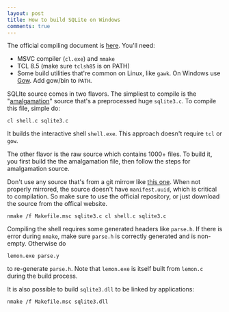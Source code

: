 ```yaml
---
layout: post
title: How to build SQLite on Windows
comments: true
---
```


The official compiling document is [here][HowToCompile].  You'll need:

- MSVC compiler (`cl.exe`) and `nmake`
- TCL 8.5 (make sure `tclsh85` is on PATH)
- Some build utilities that're common on Linux, like `gawk`. On Windows use
  [Gow][Gow]. Add gow/bin to `PATH`.

SQLIte source comes in two flavors. The simpliest to compile is the
"[amalgamation][Amalgamation]" source that's a preprocessed huge `sqlite3.c`.
To compile this file, simple do:

    cl shell.c sqlite3.c

It builds the interactive shell `shell.exe`. This approach doesn't require
`tcl` or `gow`.

The other flavor is the raw source which contains 1000+ files. To build it, you
first build the the amalgamation file, then follow the steps for amalgamation
source.

Don't use any source that's from a git mirrow like [this one][GitMirrow]. When
not properly mirrored, the source doesn't have `manifest.uuid`, which is
critical to compilation. So make sure to use the official repository, or just
download the source from the offical website.

    nmake /f Makefile.msc sqlite3.c cl shell.c sqlite3.c

Compiling the shell requires some generated headers like `parse.h`. If there is
error during `nmake`, make sure `parse.h` is correctly generated and is
non-empty. Otherwise do

    lemon.exe parse.y

to re-generate `parse.h`. Note that `lemon.exe` is itself built from `lemon.c`
during the build process.

It is also possible to build `sqlite3.dll` to be linked by applications:

    nmake /f Makefile.msc sqlite3.dll

[Gow]:          https://github.com/bmatzelle/gow
[Amalgamation]: https://www.sqlite.org/amalgamation.html
[HowToCompile]: https://www.sqlite.org/howtocompile.html
[GitMirrow]:    https://github.com/mackyle/sqlite

